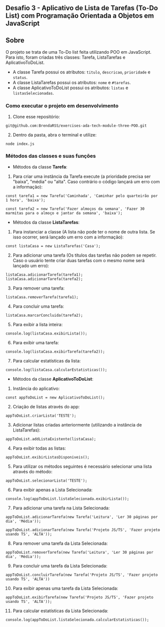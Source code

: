 ## Desafio 3 - Aplicativo de Lista de Tarefas (To-Do List) com Programação Orientada a Objetos em JavaScript

## Sobre

O projeto se trata de uma To-Do list feita utilizando POO em JavaScript. Para isto, foram criadas três classes: Tarefa, ListaTarefas e AplicativoToDoList. 
- A classe Tarefa possui os atributos: `titulo`, `descricao`, `prioridade` e `status`.
- A classe ListaTarefas possui os atributos: `nome` e `#tarefas`.
- A classe AplicativoToDoList possui os atributos: `listas` e `listasSelecionadas`.

### Como executar o projeto em desenvolvimento

1. Clone esse repositório:
```
git@github.com:BrendaRSS/exercises-ada-tech-module-three-POO.git
```
2. Dentro da pasta, abra o terminal e utilize:
```
node index.js
```
### Métodos das classes e suas funções

- Métodos da classe <strong>Tarefa</strong>:
1. Para criar uma instância da Tarefa execute (a prioridade precisa ser "baixa", "média" ou "alta". Caso contrário o código lançará um erro com a informação):
```
const tarefa1 = new Tarefa('Caminhada', 'Caminhar pelo quarteirão por 1 hora', 'baixa');

const tarefa2 = new Tarefa('Fazer almoços da semana', 'Fazer 30 marmitas para o almoço e jantar da semana', 'baixa');
```
- Métodos da classe <strong>ListaTarefas</strong>:
1. Para instanciar a classe (A lista não pode ter o nome de outra lista. Se isso ocorrer, será lançado um erro com a informação):
```
const listaCasa = new ListaTarefas('Casa');
```
2. Para adicionar uma tarefa (Os títulos das tarefas não podem se repetir. Caso o usuário tente criar duas tarefas com o mesmo nome será lançado um erro):
```
listaCasa.adicionarTarefa(tarefa1);
listaCasa.adicionarTarefa(tarefa2);
```
3. Para remover uma tarefa: 
```
listaCasa.removerTarefa(tarefa1);
```
4. Para concluir uma tarefa:
```
listaCasa.marcarConcluida(tarefa2);
```
5. Para exibir a lista inteira:
```
console.log(listaCasa.exibirLista());
```
6. Para exibir uma tarefa:
```
console.log(listaCasa.exibirTarefa(tarefa2));
```
7. Para calcular estatísticas da lista:
```
console.log(listaCasa.calcularEstatisticas());
```
- Métodos da classe <strong>AplicativoToDoList</strong>:
1. Instância do aplicativo:
```
const appToDoList = new AplicativoToDoList();
```
2. Criação de listas através do app:
```
appToDoList.criarLista('TESTE');
```
3. Adicionar listas criadas anteriormente (utilizando a instância de ListaTarefas):
```
appToDoList.addListaExistente(listaCasa);
```
4. Para exibir todas as listas:
```
appToDoList.exibirListasDisponiveis();
```
5. Para utilizar os métodos seguintes é necessário selecionar uma lista através do método:
```
appToDoList.selecionarLista('TESTE');
```
6. Para exibir apenas a Lista Selecionada:
```
console.log(appToDoList.listaSelecionada.exibirLista());
```
7. Para adicionar uma tarefa na Lista Selecionada:
```
appToDoList.adicionarTarefa(new Tarefa('Leitura', 'Ler 30 páginas por dia', 'Média'));

appToDoList.adicionarTarefa(new Tarefa('Projeto JS/TS', 'Fazer projeto usando TS', 'ALTA'));
```
8. Para remover uma tarefa da Lista Selecionada:
```
appToDoList.removerTarefa(new Tarefa('Leitura', 'Ler 30 páginas por dia', 'Média'));
```
9. Para concluir uma tarefa da Lista Selecionada:
```
appToDoList.concluirTarefa(new Tarefa('Projeto JS/TS', 'Fazer projeto usando TS', 'ALTA'))
```
10. Para exibir apenas uma tarefa da Lista Selecionada:
```
appToDoList.exibirTarefa(new Tarefa('Projeto JS/TS', 'Fazer projeto usando TS', 'ALTA'));
```
11. Para calcular estatísticas da Lista Selecionada:
```
console.log(appToDoList.listaSelecionada.calcularEstatisticas());
```